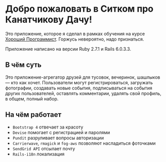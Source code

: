# Добро пожаловать в Ситком про Канатчикову Дачу!
Это приложение, которое я сделал в рамках обучения на курсе
 [Хороший Программист](https://goodprogrammer.ru/). Горжусь невероятно, надо признаться.

Приложение написано на версии Ruby 2.7.1 и Rails 6.0.3.3.

## В чём суть
Это приложение-агрегатор друзей для тусовок, вечеринок, шашлыков — кто как хочет.
Пользователи могут регистрироваться, загружать фотографии, создавать новые события, 
подписываться на события других пользователей, оставлять комментарии, удалять свой профиль,
в общем, полный набор.

## На чём работает
* `Bootstrap 4` отвечает за красоту
* `Devise` помогает с регистрацией и паролями
* `Pundit` разруливает вопросы авторизации
* `Carrierwave`, `rmagick` и `fog-aws` позволяют насладиться фоточками
* `SendGrid API` отсылает почту 
* `Rails-i18n` локализация


